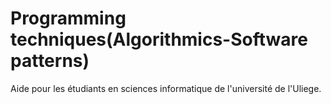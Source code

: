 # Programming techniques(Algorithmics-Software patterns)
Aide pour les étudiants en sciences informatique de l'université de l'Uliege.

